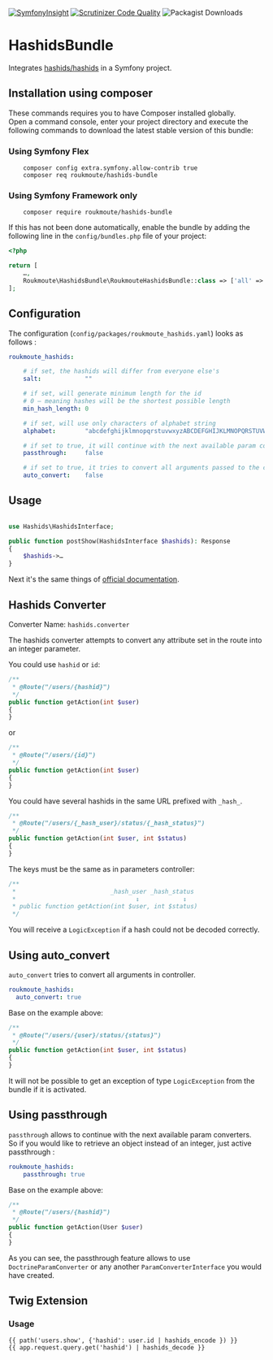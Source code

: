 [![SymfonyInsight](https://insight.symfony.com/projects/be961d5c-da56-44b1-a094-e27066802a2d/mini.svg)](https://insight.symfony.com/projects/be961d5c-da56-44b1-a094-e27066802a2d)
[![Scrutinizer Code Quality](https://scrutinizer-ci.com/g/roukmoute/hashids-bundle/badges/quality-score.png?b=master)](https://scrutinizer-ci.com/g/roukmoute/hashids-bundle/?branch=master)
![Packagist Downloads](https://img.shields.io/packagist/dt/roukmoute/hashids-bundle)

# HashidsBundle

Integrates [hashids/hashids](https://github.com/ivanakimov/hashids.php) in a Symfony project.

## Installation using composer

These commands requires you to have Composer installed globally.  
Open a command console, enter your project directory and execute the following 
commands to download the latest stable version of this bundle:

### Using Symfony Flex

```
    composer config extra.symfony.allow-contrib true
    composer req roukmoute/hashids-bundle
```

### Using Symfony Framework only

```
    composer require roukmoute/hashids-bundle
```

If this has not been done automatically, enable the bundle by adding the 
following line in the `config/bundles.php` file of your project:

```php
<?php

return [
    …,
    Roukmoute\HashidsBundle\RoukmouteHashidsBundle::class => ['all' => true],
];
```

## Configuration

The configuration (`config/packages/roukmoute_hashids.yaml`) looks as follows :

```yaml
roukmoute_hashids:

    # if set, the hashids will differ from everyone else's
    salt:            ""

    # if set, will generate minimum length for the id
    # 0 — meaning hashes will be the shortest possible length
    min_hash_length: 0

    # if set, will use only characters of alphabet string
    alphabet:        "abcdefghijklmnopqrstuvwxyzABCDEFGHIJKLMNOPQRSTUVWXYZ1234567890"

    # if set to true, it will continue with the next available param converters
    passthrough:     false

    # if set to true, it tries to convert all arguments passed to the controller
    auto_convert:    false
```

## Usage

```php

use Hashids\HashidsInterface;

public function postShow(HashidsInterface $hashids): Response
{
    $hashids->…
}
```

Next it's the same things of [official documentation](https://hashids.org/php/).

## Hashids Converter

Converter Name: `hashids.converter`

The hashids converter attempts to convert any attribute set in the route into 
an integer parameter.

You could use `hashid` or `id`:

```php
/**
 * @Route("/users/{hashid}")
 */
public function getAction(int $user)
{
}
```

or

```php
/**
 * @Route("/users/{id}")
 */
public function getAction(int $user)
{
}
```

You could have several hashids in the same URL prefixed with  `_hash_`.

```php
/**
 * @Route("/users/{_hash_user}/status/{_hash_status}")
 */
public function getAction(int $user, int $status)
{
}
```

The keys must be the same as in parameters controller:

```php
/**
 *                          _hash_user _hash_status
 *                                 ↕            ↕
 * public function getAction(int $user, int $status)
 */
```

You will receive a `LogicException` if a hash could not be decoded correctly.

## Using auto_convert

`auto_convert` tries to convert all arguments in controller.

```yaml
roukmoute_hashids:
  auto_convert: true
```

Base on the example above:

```php
/**
 * @Route("/users/{user}/status/{status}")
 */
public function getAction(int $user, int $status)
{
}
```

It will not be possible to get an exception of type `LogicException` from the 
bundle if it is activated.

## Using passthrough

`passthrough` allows to continue with the next available param converters.  
So if you would like to retrieve an object instead of an integer, just active 
passthrough :

```yaml
roukmoute_hashids:
    passthrough: true
```

Base on the example above:

```php
/**
 * @Route("/users/{hashid}")
 */
public function getAction(User $user)
{
}
```

As you can see, the passthrough feature allows to use `DoctrineParamConverter` 
or any another `ParamConverterInterface` you would have created.

## Twig Extension
### Usage

```twig
{{ path('users.show', {'hashid': user.id | hashids_encode }) }}
{{ app.request.query.get('hashid') | hashids_decode }}
```
